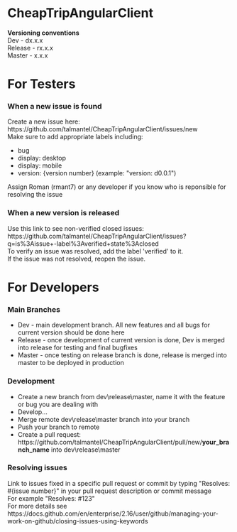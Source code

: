 # CheapTripAngularClient

<b>Versioning conventions</b><br>
Dev - dx.x.x <br>
Release - rx.x.x <br>
Master - x.x.x <br>

# For Testers

<h3>When a new issue is found</h3>
Create a new issue here:<br>
https://github.com/talmantel/CheapTripAngularClient/issues/new
<br>
Make sure to add appropriate labels including:
<ul>
<li>bug</li>
<li>display: desktop</li>
<li>display: mobile</li>
<li>version: {version number} (example: "version: d0.0.1")</li>
</ul>

Assign Roman (rmant7) or any developer if you know who is reponsible for resolving the issue<br>



<h3>When a new version is released</h3>
Use this link to see non-verified closed issues:<br>
https://github.com/talmantel/CheapTripAngularClient/issues?q=is%3Aissue+-label%3Averified+state%3Aclosed
<br>
To verify an issue was resolved, add the label 'verified' to it. <br>
If the issue was not resolved, reopen the issue.


# For Developers

<h3>Main Branches</h3>
<ul>
<li>Dev - main development branch. All new features and all bugs for current version should be done here</li>
<li>Release - once development of current version is done, Dev is merged into release for testing and final bugfixes</li>
<li>Master - once testing on release branch is done, release is merged into master to be deployed in production</li>
</ul>


<h3>Development</h3>
<ul>
<li>Create a new branch from dev\release\master, name it with the feature or bug you are dealing with</li>
<li>Develop...</li>
<li>Merge remote dev\release\master branch into your branch</li>
<li>Push your branch to remote</li>
<li>Create a pull request: https://github.com/talmantel/CheapTripAngularClient/pull/new/<b>your_branch_name</b> into dev\release\master</li>
</ul>

<h3>Resolving issues</h3>
Link to issues fixed in a specific pull request or commit by typing "Resolves: #{issue number}" in your pull request description or commit message<br>
For example "Resolves: #123"<br>
For more details see https://docs.github.com/en/enterprise/2.16/user/github/managing-your-work-on-github/closing-issues-using-keywords


